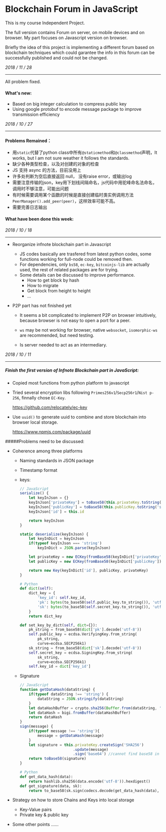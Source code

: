 # Blockchain Forum in JavaScript

This is my course Independent Project.

The full version contains Forum on server, on mobile devices and on browser. My part focuses on Javascript   version on browser.

Briefly the idea of this project is implementing a different forum based on blockchain techniques which could garantee the info in this forum can be successfully published and could not be changed.



*2018 / 11 / 28*

---

All problem fixed.

#### What's new:

* Based on big integer calculation to compress public key
* Using google protobuf to encode message package to improve transmission efficiency

*2018 / 10 / 27*

---

#### Problems Remained：

* 用`static`代替了python class中所有`@staticmethod`和`@classmethod`声明，It works, but I am not sure weather it follows the standards.
* 缺少各种类型检查，以及对创建的对象的检查
* JS 支持 async 的方法，目前没用上
* 许多处判断为空后直接返回 null， 没有raise error，或输出log
* 需要注意传输的json，key用下划线间隔命名，js代码中用驼峰命名法命名，调用时不够注意，可能出问题
* 有时候需要调用某个函数的时候是直接创建临时类实例调用方法 `PeerManager().add_peer(peer)`，这样效率可能不高。
* 需要完善日志输出



#### What have been done this week:

*2018 / 10 / 18*

***

* Reorganize infnote blockchain part in Javascript

  * JS codes basically are trasfered from latest python codes, some functions working for full-node could be removed then.
  * For dependencies, only `bs58`, `ec-key`, `bitcoinjs-lib` are actually used,  the rest of related packages are for trying.
  * Some details can be discussed to improve performance.
    * How to get block by hash
    * How to migrate 
    * Get block from height to height
    * ...

* P2P part has not finished yet

  * It seems a bit complicated to implement P2P on browser intuitively, because browser is not easy to open a port for a peer. 

  * `ws` may be not working for browser, native `websocket`, `isomorphic-ws` are recommended, but need testing.

  * Is server needed to act as an intermediary.


*2018 / 10 / 11*

***

##### Finish the first version of Infnote Blockchain part in JavaScript:

* Copied most functions from python platform to javascript

* Tried several encryption libs following `Primes256v1`/`Secp256r1`/`Nist p-256`, finnally chose `EC-Key`.

  <https://github.com/relocately/ec-key>

* Use `uuid()` to generate uuid to combine and store blockchain into browser local storage.

  <https://www.npmjs.com/package/uuid>

#####Problems need to be discussed:

* Coherence among three platforms

  * Naming standards in JSON package
  * Timestamp format

  * keys:

    ```javascript
    // JavaScript
    serialize() {
        let keyInJson = {}
        keyInJson['privateKey'] = toBase58(this.privateKey.toString('pkcs8'))
        keyInJson['publicKey'] = toBase58(this.publicKey.toString('spki'))
        keyInJson['id'] = this.id
    
        return keyInJson
    }
    
    static deserialize(keyInJson) {
        let keyInDict = keyInJson
        if(typeof keyInJson === 'string')
            keyInDict = JSON.parse(keyInJson)
    
        let privateKey = new ECKey(fromBase58(keyInDict['privateKey']), 'pkcs8')
        let publicKey = new ECKey(fromBase58(keyInDict['publicKey']), 'spki')
    
        return new Key(keyInDict['id'], publicKey, privateKey)
    }
    ```

    ```python
    # Python
    def dict(self):
        dict_key = {
            'key_id': self.key_id,
            'pk': bytes(to_base58(self.public_key.to_string()), 'utf-8'),
            'sk': bytes(to_base58(self.secret_key.to_string()), 'utf-8'),
        }
        return dict_key
    
    def set_key_by_dict(self, dict={}):
        pk_string = from_base58(dict['pk'].decode('utf-8'))
        self.public_key = ecdsa.VerifyingKey.from_string(
            pk_string,
            curve=ecdsa.SECP256k1)
        sk_string = from_base58(dict['sk'].decode('utf-8'))
        self.secret_key = ecdsa.SigningKey.from_string(
            sk_string,
            curve=ecdsa.SECP256k1)
        self.key_id = dict['key_id']
    ```

  * Signature

    ```javascript
    // JavaScript
    function getDataHash(dataString) {
        if(typeof dataString !== 'string') {
            dataString = JSON.stringify(dataString)
        }
        let dataHashBuffer = crypto.sha256(Buffer.from(dataString, 'utf8'))
        let dataHash = bigi.fromBuffer(dataHashBuffer)
        return dataHash
    }
    sign(message) {
        if(typeof message !== 'string'){
            message = getDataHash(message)
        }
        let signature = this.privateKey.createSign('SHA256')
        					.update(message)
        					.sign('base64') //cannot find base58 in its package
        return toBase58(signature)
    }
    ```

    ```python
    # Python
    def get_data_hash(data):
        return hashlib.sha256(data.encode('utf-8')).hexdigest()
    def get_signature(data, sk):
        return to_base58(sk.sign(codecs.decode(get_data_hash(data), 'hex')))
    ```

* Strategy on how to store Chains and Keys into local storage

  * Key-Value pairs 
  * Private key & public key

* Some other points ......

